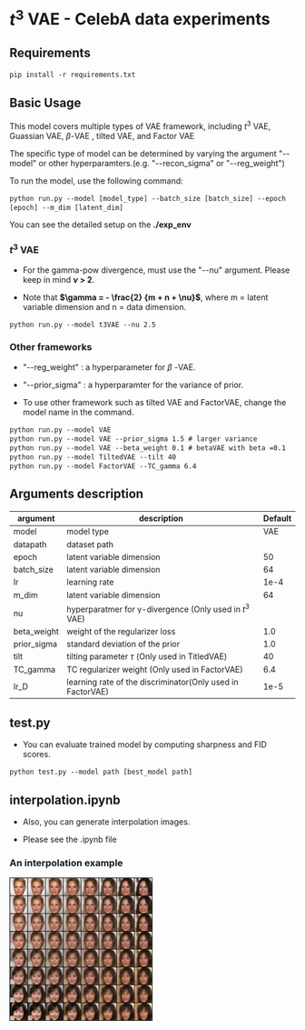 # $t^3$ VAE - CelebA data experiments


## Requirements

```
pip install -r requirements.txt
```

## Basic Usage

This model covers multiple types of VAE framework, including $t^3$ VAE, Guassian VAE, $\beta$-VAE , tilted VAE, and Factor VAE

The specific type of model can be determined by varying the argument "--model" or other hyperparamters.(e.g. "--recon_sigma" or "--reg_weight")

To run the model, use the following command:

```
python run.py --model [model_type] --batch_size [batch_size] --epoch [epoch] --m_dim [latent_dim]
```

You can see the detailed setup on the **./exp_env** 

### $t^3$ VAE

- For the gamma-pow divergence, must use the "--nu" argument. Please keep in mind **$\nu$ > 2**.

- Note that **$\gamma = - \frac{2} {m + n + \nu}$**, where m = latent variable dimension and n = data dimension.

```
python run.py --model t3VAE --nu 2.5
```

### Other frameworks

- "--reg_weight" : a hyperparameter for $\beta$ -VAE.

- "--prior_sigma" : a hyperparamter for the variance of prior. 

- To use other framework such as tilted VAE and FactorVAE, change the model name in the command. 

```
python run.py --model VAE
python run.py --model VAE --prior_sigma 1.5 # larger variance
python run.py --model VAE --beta_weight 0.1 # betaVAE with beta =0.1
python run.py --model TiltedVAE --tilt 40
python run.py --model FactorVAE --TC_gamma 6.4
```

## Arguments description

|argument|description|Default|
|------|---|---|
|model|model type|VAE|
|datapath|dataset path||
|epoch|latent variable dimension|50|
|batch_size|latent variable dimension|64|
|lr| learning rate|1e-4|
|m_dim|latent variable dimension|64|
|nu|hyperparatmer for γ-divergence (Only used in $t^3$ VAE)||
|beta_weight|weight of the regularizer loss| 1.0|
|prior_sigma|standard deviation of the prior| 1.0|
|tilt|tilting parameter $\tau$ (Only used in TitledVAE)| 40|
|TC_gamma|TC regularizer weight (Only used in FactorVAE)| 6.4|
|lr_D|learning rate of the discriminator(Only used in FactorVAE)| 1e-5|


## test.py 

- You can evaluate trained model by computing sharpness and FID scores.

```
python test.py --model path [best_model path]
```

## interpolation.ipynb

- Also, you can generate interpolation images.

- Please see the .ipynb file

### An interpolation example

<img src=./INTERPOL_TEST_example.png width="50%" height="50%">
